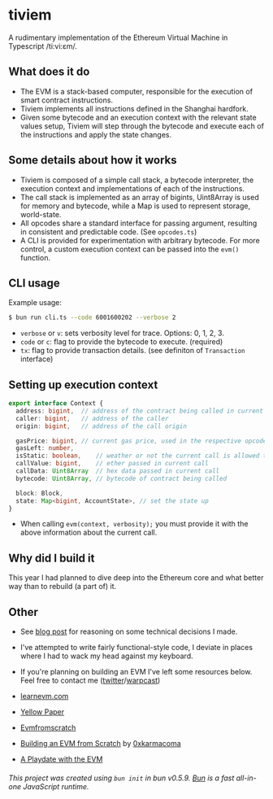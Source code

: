 # tiviem

A rudimentary implementation of the Ethereum Virtual Machine in Typescript /ti:vi:εm/.

## What does it do
- The EVM is a stack-based computer, responsible for the execution of smart contract instructions.
- Tiviem implements all instructions defined in the Shanghai hardfork.
- Given some bytecode and an execution context with the relevant state values setup, Tiviem will step through the bytecode and execute each of the instructions and apply the state changes.

## Some details about how it works
- Tiviem is composed of a simple call stack, a bytecode interpreter, the execution context and implementations of each of the instructions.
- The call stack is implemented as an array of bigints, Uint8Array is used for memory and bytecode, while a Map is used to represent storage, world-state.
- All opcodes share a standard interface for passing argument, resulting in consistent and predictable code. (See `opcodes.ts`)
- A CLI is provided for experimentation with arbitrary bytecode. For more control, a custom execution context can be passed into the `evm()` function.

## CLI usage
Example usage:
```bash
$ bun run cli.ts --code 6001600202 --verbose 2
```
- `verbose` or `v`: sets verbosity level for trace. Options: 0, 1, 2, 3.
- `code` or `c`: flag to provide the bytecode to execute. (required)
- `tx`: flag to provide transaction details. (see definiton of `Transaction` interface)

## Setting up execution context
```ts
export interface Context {
  address: bigint,  // address of the contract being called in current tx
  caller: bigint,   // address of the caller
  origin: bigint,   // address of the call origin

  gasPrice: bigint, // current gas price, used in the respective opcode
  gasLeft: number,
  isStatic: boolean,    // weather or not the current call is allowed to perform a state change
  callValue: bigint,    // ether passed in current call
  callData: Uint8Array  // hex data passed in current call
  bytecode: Uint8Array, // bytecode of contract being called

  block: Block,
  state: Map<bigint, AccountState>, // set the state up
}
```

- When calling `evm(context, verbosity);` you must provide it with the above information about the current call.

## Why did I build it
This year I had planned to dive deep into the Ethereum core and what better way than to rebuild (a part of) it.

## Other
- See [blog post](https://www.yashkarthik.xyz/archive/building-tiviem-0) for reasoning on some technical decisions I made.
- I've attempted to write fairly functional-style code, I deviate in places where I had to wack my head against my keyboard.
- If you're planning on building an EVM I've left some resources below. Feel free to contact me ([twitter](https://twitter.com/_yashkarthik)/[warpcast](https://warpcast.com/yashkarthik))

- [learnevm.com](https://learnevm.com)
- [Yellow Paper](https://ethereum.github.io/yellowpaper/paper.pdf)
- [Evmfromscratch](https://www.evmfromscratch.com/)
- [Building an EVM from Scratch](https://www.notion.so/Building-an-EVM-from-scratch-part-1-the-execution-context-c28ebb4200c94f6fb75948a5feffc686) by [0xkarmacoma](https://twitter.com/0xkarmacoma)
- [A Playdate with the EVM](https://femboy.capital/evm-pt1)

###### This project was created using `bun init` in bun v0.5.9. [Bun](https://bun.sh) is a fast all-in-one JavaScript runtime.
